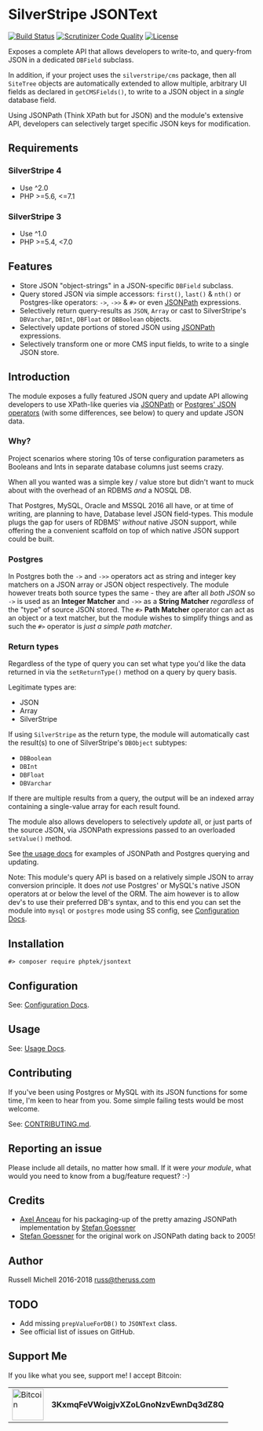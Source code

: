 # SilverStripe JSONText

[![Build Status](https://api.travis-ci.org/phptek/silverstripe-jsontext.svg?branch=master)](https://travis-ci.org/phptek/silverstripe-jsontext)
[![Scrutinizer Code Quality](https://scrutinizer-ci.com/g/phptek/silverstripe-jsontext/badges/quality-score.png?b=master)](https://scrutinizer-ci.com/g/phptek/silverstripe-jsontext/?branch=master)
[![License](https://poser.pugx.org/phptek/jsontext/license.svg)](https://github.com/phptek/silverstripe-jsontext/blob/master/LICENSE.md)

Exposes a complete API that allows developers to write-to, and query-from JSON in a dedicated `DBField` subclass. 

In addition, if your project uses the `silverstripe/cms` package, then all `SiteTree` objects are automatically extended to allow multiple, arbitrary UI fields as declared in `getCMSFields()`, to write to a JSON object in a _single_ database field.

Using JSONPath (Think XPath but for JSON) and the module's extensive API, developers can selectively target specific JSON keys for modification.

## Requirements

### SilverStripe 4

* Use ^2.0
* PHP >=5.6, <=7.1

### SilverStripe 3

* Use ^1.0
* PHP >=5.4, <7.0

## Features

* Store JSON "object-strings" in a JSON-specific `DBField`  subclass.
* Query stored JSON via simple accessors: `first()`, `last()` & `nth()` or Postgres-like operators: `->`, `->>` & `#>` or even [JSONPath](http://goessner.net/articles/JsonPath/) expressions.
* Selectively return query-results as `JSON`, `Array` or cast to SilverStripe's `DBVarchar`, `DBInt`, `DBFloat` or `DBBoolean` objects.
* Selectively update portions of stored JSON using [JSONPath](http://goessner.net/articles/JsonPath/) expressions.
* Selectively transform one or more CMS input fields, to write to a single JSON store.

## Introduction

The module exposes a fully featured JSON query and update API allowing developers to use XPath-like queries via [JSONPath](http://goessner.net/articles/JsonPath/)
or [Postgres' JSON operators](https://www.postgresql.org/docs/9.5/static/functions-json.html) (with some differences, see below) to query and update JSON data.

### Why?

Project scenarios where storing 10s of terse configuration parameters as Booleans and Ints in separate database columns just seems crazy. 

When all you wanted was a simple key / value store but didn't want to muck about with the overhead of an RDBMS _and_ a NOSQL DB.

That Postgres, MySQL, Oracle and MSSQL 2016 all have, or at time of writing, are planning to have, Database level JSON field-types. This module plugs the gap for users of RDBMS'
_without_ native JSON support, while offering the a convenient scaffold on top of which native JSON support could be built.

### Postgres

In Postgres both the `->` and `->>` operators act as string and integer key matchers on a JSON array or JSON object respectively. The module
however treats both source types the same - they are after all *both JSON* so `->` is used as an **Integer Matcher** and `->>` as a **String Matcher**
*regardless* of the "type" of source JSON stored. The `#>` **Path Matcher** operator can act as an object or a text matcher, but the module wishes to simplify things and as such
the `#>` operator is *just a simple path matcher*.

### Return types

Regardless of the type of query you can set what type you'd like the data returned in via the `setReturnType()` method on a query by query basis. 

Legitimate types are:

* JSON
* Array
* SilverStripe

If using `SilverStripe` as the return type, the module will automatically cast the result(s) to one of SilverStripe's `DBObject` subtypes:

* `DBBoolean`
* `DBInt`
* `DBFloat`
* `DBVarchar`

If there are multiple results from a query, the output will be an indexed array containing a single-value array for each result found.

The module also allows developers to selectively *update* all, or just parts of the source JSON, via JSONPath expressions passed
to an overloaded `setValue()` method.

See [the usage docs](docs/en/usage.md) for examples of JSONPath and Postgres querying and updating.

Note: This module's query API is based on a relatively simple JSON to array conversion principle. 
It does *not* use Postgres' or MySQL's native JSON operators at or below the level of the ORM. The aim however 
is to allow dev's to use their preferred DB's syntax, and to this end you can set
the module into `mysql` or `postgres` mode using SS config, see [Configuration Docs](docs/en/configuration.md).

## Installation

    #> composer require phptek/jsontext

## Configuration

See: [Configuration Docs](docs/en/configuration.md).

## Usage

See: [Usage Docs](docs/en/usage.md). 

## Contributing

If you've been using Postgres or MySQL with its JSON functions for some time,
I'm keen to hear from you. Some simple failing tests would be most welcome.

See: [CONTRIBUTING.md](CONTRIBUTING.md).

## Reporting an issue

Please include all details, no matter how small. If it were *your module*, what would you need to know from a bug/feature request? :-)

## Credits

* [Axel Anceau](https://github.com/Peekmo/) for his packaging-up of the pretty amazing JSONPath implementation by [Stefan Goessner](https://code.google.com/archive/p/jsonpath/)
* [Stefan Goessner](https://code.google.com/archive/p/jsonpath/) for the original work on JSONPath dating back to 2005!

## Author

Russell Michell 2016-2018 <russ@theruss.com>

## TODO

* Add missing `prepValueForDB()` to `JSONText` class.
* See official list of issues on GitHub. 

## Support Me

If you like what you see, support me! I accept Bitcoin:

<table border="0">
	<tr>
		<td rowspan="2">
			<img src="https://bitcoin.org/img/icons/logo_ios.png" alt="Bitcoin" width="64" height="64" />
		</td>
	</tr>
	<tr>
		<td>
			<b>3KxmqFeVWoigjvXZoLGnoNzvEwnDq3dZ8Q</b>
		</td>
	</tr>
</table>

<p>&nbsp;</p>
<p>&nbsp;</p>
